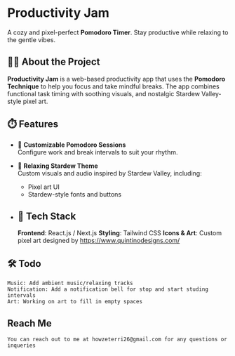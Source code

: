 # Productivity Jam
A cozy and pixel-perfect **Pomodoro Timer**. Stay productive while relaxing to the gentle vibes.



## 🧑‍🌾 About the Project

**Productivity Jam** is a web-based productivity app that uses the **Pomodoro Technique** to help you focus and take mindful breaks. The app combines functional task timing with soothing visuals, and nostalgic Stardew Valley-style pixel art.

## ⏱️ Features

- 🍅 **Customizable Pomodoro Sessions**  
  Configure work and break intervals to suit your rhythm.

- 🌲 **Relaxing Stardew Theme**  
  Custom visuals and audio inspired by Stardew Valley, including:
  - Pixel art UI
  - Stardew-style fonts and buttons

- ## 🔧 Tech Stack
    **Frontend**: React.js / Next.js 
    **Styling**: Tailwind CSS
    **Icons & Art**: Custom pixel art designed by https://www.quintinodesigns.com/

## 🛠️ Todo
    Music: Add ambient music/relaxing tracks
    Notification: Add a notification bell for stop and start studing intervals
    Art: Working on art to fill in empty spaces

## Reach Me
    You can reach out to me at howzeterri26@gmail.com for any questions or inqueries
